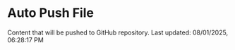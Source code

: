 # Auto Push File

Content that will be pushed to GitHub repository.
Last updated: 08/01/2025, 06:28:17 PM